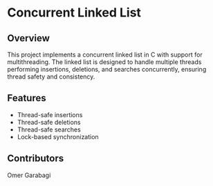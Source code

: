 # Concurrent Linked List

## Overview

This project implements a concurrent linked list in C with support for multithreading. The linked list is designed to handle multiple threads performing insertions, deletions, and searches concurrently, ensuring thread safety and consistency.

## Features

- Thread-safe insertions
- Thread-safe deletions
- Thread-safe searches
- Lock-based synchronization

## Contributors
Omer Garabagi
